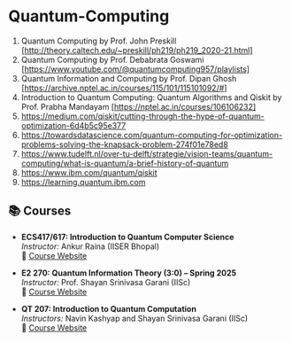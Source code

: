 # Quantum-Computing
1. Quantum Computing by Prof. John Preskill [http://theory.caltech.edu/~preskill/ph219/ph219_2020-21.html]
2. Quantum Computing by Prof. Debabrata Goswami [https://www.youtube.com/@quantumcomputing957/playlists]
3. Quantum Information and Computing by Prof. Dipan Ghosh [https://archive.nptel.ac.in/courses/115/101/115101092/#]
4. Introduction to Quantum Computing: Quantum Algorithms and Qiskit by Prof. Prabha Mandayam
 [https://nptel.ac.in/courses/106106232]
5. https://medium.com/qiskit/cutting-through-the-hype-of-quantum-optimization-6d4b5c95e377
6. https://towardsdatascience.com/quantum-computing-for-optimization-problems-solving-the-knapsack-problem-274f01e78ed8
7. https://www.tudelft.nl/over-tu-delft/strategie/vision-teams/quantum-computing/what-is-quantum/a-brief-history-of-quantum
8. https://www.ibm.com/quantum/qiskit
9. https://learning.quantum.ibm.com
## 📚 Courses

- **ECS417/617: Introduction to Quantum Computer Science**  
  *Instructor:* Ankur Raina (IISER Bhopal)  
  🔗 [Course Website](https://sites.google.com/view/ankurraina/about-me)

- **E2 270: Quantum Information Theory (3:0) – Spring 2025**  
  *Instructor:* Prof. Shayan Srinivasa Garani (IISc)  
  🔗 [Course Website](https://labs.dese.iisc.ac.in/pnsil/qit-spring-2025/)

- **QT 207: Introduction to Quantum Computation**  
  *Instructors:* Navin Kashyap and Shayan Srinivasa Garani (IISc)  
  🔗 [Course Website](https://ece.iisc.ac.in/~nkashyap/QT_207/)